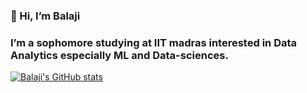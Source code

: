### 👋 Hi, I’m Balaji
 
### I’m a sophomore studying at IIT madras interested in Data Analytics especially ML and Data-sciences. 


[![Balaji's GitHub stats](https://github-readme-stats.vercel.app/api?username=nbala2k2&theme=synthwave)](https://github.com/anuraghazra/github-readme-stats)

